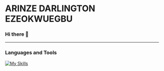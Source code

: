 # ARINZE DARLINGTON EZEOKWUEGBU
<!-- [![Typing SVG](https://readme-typing-svg.demolab.com/?lines=Full-stack Engineer;Creative problem solver;)](https://git.io/typing-svg) -->
### Hi there 👋
---
### Languages and Tools
[![My Skills](https://skillicons.dev/icons?i=js,html,css,java,git,github,jenkins,aws,spring,docker,tailwind,react,nextjs,materialui,postgresql,typescript,mongodb)](https://skillicons.dev)     
<!--
**daceze95/daceze95** is a ✨ _special_ ✨ repository because its `README.md` (this file) appears on your GitHub profile.

Here are some ideas to get you started:

- 🔭 I’m currently working on ...
- 🌱 I’m currently learning ...
- 👯 I’m looking to collaborate on ...
- 🤔 I’m looking for help with ...
- 💬 Ask me about ...
- 📫 How to reach me: ...
- 😄 Pronouns: ...
- ⚡ Fun fact: ...
-->
